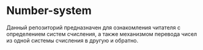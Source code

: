 # Number-system
Данный репозиторий предназначен для ознакомления читателя с определением систем счисления, а также механизмом перевода чисел из одной системы счисления в другую и обратно.
